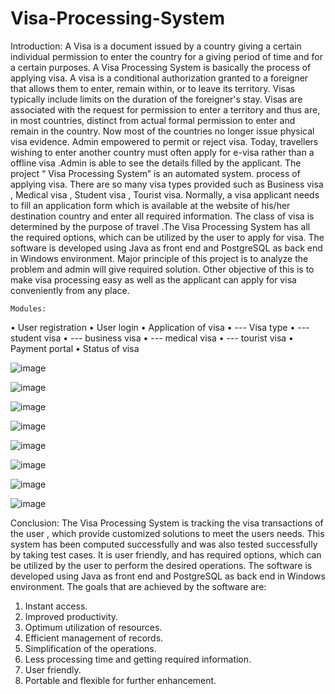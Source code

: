 # Visa-Processing-System


Introduction:
A Visa is a document issued by a country giving a certain individual permission to enter the
country for a giving period of time and for a certain purposes. A Visa Processing System is
basically the process of applying visa. A visa is a conditional authorization granted to a
foreigner that allows them to enter, remain within, or to leave its territory. Visas typically
include limits on the duration of the foreigner's stay. Visas are associated with the request for
permission to enter a territory and thus are, in most countries, distinct from actual formal
permission to enter and remain in the country. Now most of the countries no longer issue
physical visa evidence. Admin empowered to permit or reject visa. Today, travellers wishing to
enter another country must often apply for e-visa rather than a offline visa .Admin is able to see
the details filled by the applicant.
The project “ Visa Processing System” is an automated system. process of applying visa.
There are so many visa types provided such as Business visa , Medical visa , Student
visa , Tourist visa. Normally, a visa applicant needs to fill an application form which is
available at the website of his/her destination country and enter all required information. The
class of visa is determined by the purpose of travel .The Visa Processing System has all
the required options, which can be utilized by the user to apply for visa. The software is
developed using Java as front end and PostgreSQL as back end in Windows environment.
Major principle of this project is to analyze the problem and admin will give required
solution. Other objective of this is to make visa processing easy as well as the applicant
can apply for visa conveniently from any place.


    Modules:
• User registration
• User login
• Application of visa
• --- Visa type
• --- student visa
• --- business visa
• --- medical visa
• --- tourist visa
• Payment portal
• Status of visa


![image](https://github.com/shruti200216/Visa-Processing-System/assets/132293976/f9b63ac2-8cc2-478a-b235-3c0a86bed55f)

![image](https://github.com/shruti200216/Visa-Processing-System/assets/132293976/e2a2d52d-c8aa-4a8a-a157-33a0f4f5f634)

![image](https://github.com/shruti200216/Visa-Processing-System/assets/132293976/5fb82195-2907-40be-8cf5-451fc291ca14)

![image](https://github.com/shruti200216/Visa-Processing-System/assets/132293976/c15c265b-9427-42d9-a447-e068de832c82)

![image](https://github.com/shruti200216/Visa-Processing-System/assets/132293976/d3114e89-9d56-4612-aa18-cb8fde7f29e7)

![image](https://github.com/shruti200216/Visa-Processing-System/assets/132293976/18ecd486-85c1-4bd4-a4a6-ca6e7a316fcf)

![image](https://github.com/shruti200216/Visa-Processing-System/assets/132293976/737ac776-0689-4b3b-ae1c-45854af4e9d5)

![image](https://github.com/shruti200216/Visa-Processing-System/assets/132293976/296ab99e-16ad-4332-aca3-4fbd81ab399b)


Conclusion:
The Visa Processing System is tracking the visa transactions of the user , which
provide customized solutions to meet the users needs.
This system has been computed successfully and was also tested successfully by
taking test cases.
It is user friendly, and has required options, which can be utilized by the user to
perform the desired operations.
The software is developed using Java as front end and PostgreSQL as back end in
Windows environment.
The goals that are achieved by the software are:
1. Instant access.
2. Improved productivity.
3. Optimum utilization of resources.
4. Efficient management of records.
5. Simplification of the operations.
6. Less processing time and getting required information.
7. User friendly.
8. Portable and flexible for further enhancement.

